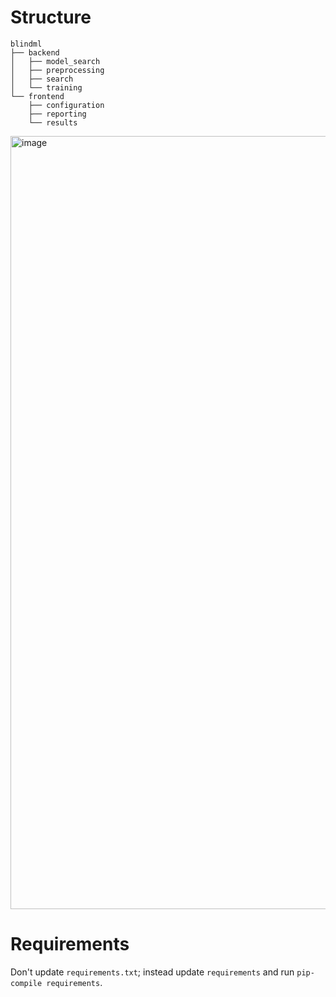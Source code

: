 # Structure

```
blindml
├── backend
│   ├── model_search
│   ├── preprocessing
│   ├── search
│   └── training
└── frontend
    ├── configuration
    ├── reporting
    └── results

```

<img width="1237" alt="image" src="https://user-images.githubusercontent.com/5657668/97810686-63ec2280-1c3b-11eb-8624-fef46da8e568.png">


# Requirements

Don't update `requirements.txt`; instead update `requirements` and run `pip-compile requirements`.